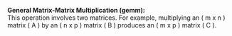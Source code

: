 
**General Matrix-Matrix Multiplication (gemm):**  
  This operation involves two matrices. For example, multiplying an \( m x n \) matrix \( A \) by an \( n x p \) matrix \( B \) produces an \( m x p \) matrix \( C \).